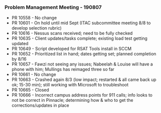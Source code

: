 ### Problem Management Meeting - 190807

* PR 10558 - No change
* PR 10601 - On hold until mid Sept (ITAC subcommittee meeting 8/8 to develop selection rubric)
* PR 10616 - Nessus scans received; need to be fully checked
* PR 10635 - Client updates/tasks complete; existing load test getting updated
* PR 10649 - Script developed for RSAT Tools install in SCCM
* PR 10652 - Prioritized list in hand; dates getting set; planned completion by 8/16
* PR 10657 - Fawzi not seeing any issues; Nabeelah & Louise will have a phone with him; Mullings has reimaged three so far
* PR 10661 - No change
* PR 10663 - Crashed again 8/3 (low impact; restarted & all came back up ok; 15-30 min); still working with Microsoft to troubleshoot
* PR 10665 - Closed
* PR 10666 - Incorrect campus address points for 911 calls; info looks to not be correct in Pinnacle; determining how & who to get the corrections/updates in place